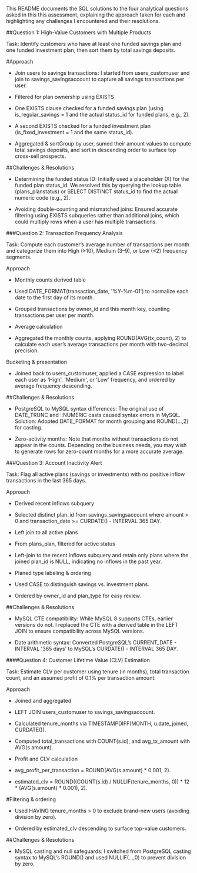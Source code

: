 This README documents the SQL solutions to the four analytical questions asked in this this assessment, explaining the approach taken for each and highlighting any challenges I encountered and their resolutions.


##Question 1: High-Value Customers with Multiple Products

Task: Identify customers who have at least one funded savings plan and one funded investment plan, then sort them by total savings deposits.

#Approach
- Join users to savings transactions: I started from users_customuser and join to savings_savingsaccount to capture all savings transactions per user.

- Filtered for plan ownership using EXISTS

- One EXISTS clause checked for a funded savings plan (using is_regular_savings = 1 and the actual status_id for funded plans, e.g., 2).

- A second EXISTS checked for a funded investment plan (is_fixed_investment = 1 and the same status_id).

- Aggregated & sortGroup by user, sumed their amount values to compute total savings deposits, and sort in descending order to surface top cross-sell prospects.

##Challenges & Resolutions
- Determining the funded status ID: Initially used a placeholder (X) for the funded plan status_id. We resolved this by querying the lookup table (plans_planstatus) or SELECT DISTINCT status_id to find the actual numeric code (e.g., 2).

- Avoiding double-counting and mismatched joins: Ensured accurate filtering using EXISTS subqueries rather than additional joins, which could multiply rows when a user has multiple transactions.



###Question 2: Transaction Frequency Analysis

Task: Compute each customer’s average number of transactions per month and categorize them into High (≥10), Medium (3–9), or Low (≤2) frequency segments.

Approach
- Monthly counts derived table

- Used DATE_FORMAT(transaction_date, '%Y-%m-01') to normalize each date to the first day of its month.

- Grouped transactions by owner_id and this month key, counting transactions per user per month.

- Average calculation

- Aggregated the monthly counts, applying ROUND(AVG(tx_count), 2) to calculate each user’s average transactions per month with two-decimal precision.

Bucketing & presentation
- Joined back to users_customuser, applied a CASE expression to label each user as 'High', 'Medium', or 'Low' frequency, and ordered by average frequency descending.


##Challenges & Resolutions
- PostgreSQL to MySQL syntax differences: The original use of DATE_TRUNC and ::NUMERIC casts caused syntax errors in MySQL. Solution: Adopted DATE_FORMAT for month grouping and ROUND(...,2) for casting.

- Zero-activity months: Note that months without transactions do not appear in the counts. Depending on the business needs, you may wish to generate rows for zero-count months for a more accurate average.



###Question 3: Account Inactivity Alert

Task: Flag all active plans (savings or investments) with no positive inflow transactions in the last 365 days.

Approach
- Derived recent inflows subquery

- Selected distinct plan_id from savings_savingsaccount where amount > 0 and transaction_date >= CURDATE() - INTERVAL 365 DAY.

- Left join to all active plans

- From plans_plan, filtered for active status 

- Left-join to the recent inflows subquery and retain only plans where the joined plan_id is NULL, indicating no inflows in the past year.

- Planed type labeling & ordering

- Used CASE to distinguish savings vs. investment plans.

- Ordered by owner_id and plan_type for easy review.

##Challenges & Resolutions
- MySQL CTE compatibility: While MySQL 8 supports CTEs, earlier versions do not. I replaced the CTE with a derived table in the LEFT JOIN to ensure compatibility across MySQL versions.

- Date arithmetic syntax: Converted PostgreSQL’s CURRENT_DATE - INTERVAL '365 days' to MySQL’s CURDATE() - INTERVAL 365 DAY.



####Question 4: Customer Lifetime Value (CLV) Estimation

Task: Estimate CLV per customer using tenure (in months), total transaction count, and an assumed profit of 0.1% per transaction amount:

Approach
- Joined and aggregated

- LEFT JOIN users_customuser to savings_savingsaccount.

- Calculated tenure_months via TIMESTAMPDIFF(MONTH, u.date_joined, CURDATE()).

- Computed total_transactions with COUNT(s.id), and avg_tx_amount with AVG(s.amount).

- Profit and CLV calculation

- avg_profit_per_transaction = ROUND(AVG(s.amount) * 0.001, 2).

- estimated_clv = ROUND((COUNT(s.id) / NULLIF(tenure_months, 0)) * 12 * (AVG(s.amount) * 0.001), 2).

#Filtering & ordering
- Used HAVING tenure_months > 0 to exclude brand-new users (avoiding division by zero).

- Ordered by estimated_clv descending to surface top-value customers.

##Challenges & Resolutions
- MySQL casting and null safeguards: I switched from PostgreSQL casting syntax to MySQL’s ROUND() and used NULLIF(...,0) to prevent division by zero.
